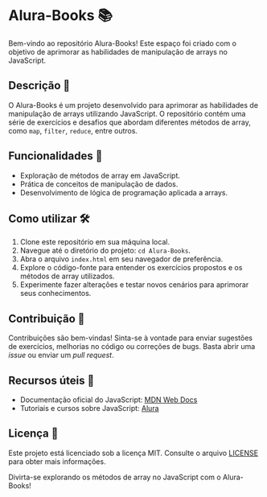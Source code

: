 # Alura-Books 📚

Bem-vindo ao repositório Alura-Books! Este espaço foi criado com o objetivo de aprimorar as habilidades de manipulação de arrays no JavaScript.

## Descrição 📖

O Alura-Books é um projeto desenvolvido para aprimorar as habilidades de manipulação de arrays utilizando JavaScript. O repositório contém uma série de exercícios e desafios que abordam diferentes métodos de array, como `map`, `filter`, `reduce`, entre outros.

## Funcionalidades 🚀

- Exploração de métodos de array em JavaScript.
- Prática de conceitos de manipulação de dados.
- Desenvolvimento de lógica de programação aplicada a arrays.

## Como utilizar 🛠️

1. Clone este repositório em sua máquina local.
2. Navegue até o diretório do projeto: `cd Alura-Books`.
3. Abra o arquivo `index.html` em seu navegador de preferência.
4. Explore o código-fonte para entender os exercícios propostos e os métodos de array utilizados.
5. Experimente fazer alterações e testar novos cenários para aprimorar seus conhecimentos.

## Contribuição 🤝

Contribuições são bem-vindas! Sinta-se à vontade para enviar sugestões de exercícios, melhorias no código ou correções de bugs. Basta abrir uma *issue* ou enviar um *pull request*.

## Recursos úteis 🔗

- Documentação oficial do JavaScript: [MDN Web Docs](https://developer.mozilla.org/pt-BR/docs/Web/JavaScript)
- Tutoriais e cursos sobre JavaScript: [Alura](https://www.alura.com.br/cursos-online-front-end/javascript)

## Licença 📜

Este projeto está licenciado sob a licença MIT. Consulte o arquivo [LICENSE](LICENSE) para obter mais informações.

Divirta-se explorando os métodos de array no JavaScript com o Alura-Books!
